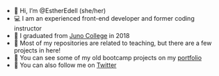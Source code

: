 - 👋 Hi, I’m @EstherEdell (she/her)
- 💻 I am an experienced front-end developer and former coding instructor
- 🌱 I graduated from [Juno College](https://junocollege.com/) in 2018
- 🍉 Most of my repositories are related to teaching, but there are a few projects in here!
- 🌈 You can see some of my old bootcamp projects on my [portfolio](https://estheredell.com)
- 🦜 You can also follow me on [Twitter](https://twitter.com/esthr_e)

<!---
EstherEdell/EstherEdell is a ✨ special ✨ repository because its `README.md` (this file) appears on your GitHub profile.
You can click the Preview link to take a look at your changes.
--->
